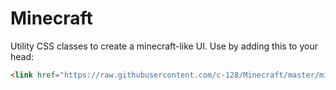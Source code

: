 # Minecraft

Utility CSS classes to create a minecraft-like UI.
Use by adding this to your head:
```html
<link href="https://raw.githubusercontent.com/c-128/Minecraft/master/minecraft.css" rel="stylesheet">
```